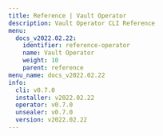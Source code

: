 ```yaml
---
title: Reference | Vault Operator
description: Vault Operator CLI Reference
menu:
  docs_v2022.02.22:
    identifier: reference-operator
    name: Vault Operator
    weight: 10
    parent: reference
menu_name: docs_v2022.02.22
info:
  cli: v0.7.0
  installer: v2022.02.22
  operator: v0.7.0
  unsealer: v0.7.0
  version: v2022.02.22
---
```


